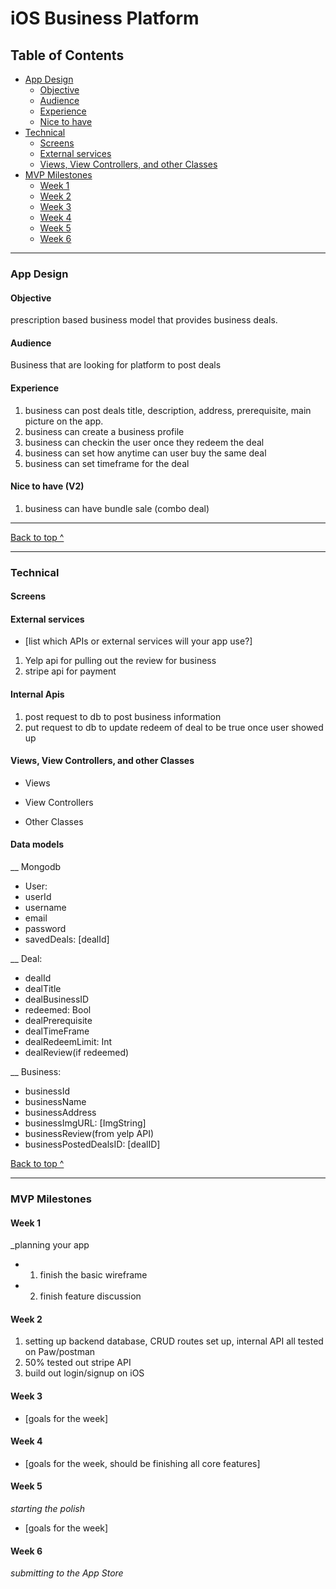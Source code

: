 # iOS Business Platform
## Table of Contents
 * [App Design](#app-design)
   * [Objective](#objective)
   * [Audience](#audience)
   * [Experience](#experience)
   *  [Nice to have](#next-version)
 * [Technical](#technical)
   * [Screens](#Screens)
   * [External services](#external-services)
   * [Views, View Controllers, and other Classes](#Views-View-Controllers-and-other-Classes)
 * [MVP Milestones](#mvp-milestones)
   * [Week 1](#week-1)
   * [Week 2](#week-2)
   * [Week 3](#week-3)
   * [Week 4](#week-4)
   * [Week 5](#week-5)
   * [Week 6](#week-6)

---

### App Design

#### Objective
prescription based business model that provides business deals.

#### Audience
Business that are looking for platform to post deals

#### Experience
1. business can post deals title, description, address, prerequisite, main picture on the app.
2. business can create a business profile 
3. business can checkin the user once they redeem the deal
4. business can set how anytime can user buy the same deal
5. business can set timeframe for the deal

#### Nice to have (V2)
1. business can have bundle sale (combo deal)

---
[Back to top ^](#)

---

### Technical

#### Screens


#### External services
* [list which APIs or external services will your app use?]
1. Yelp api for pulling out the review for business 
2. stripe api for payment

#### Internal Apis
1. post request to db to post business information
2.  put request to db to update redeem of deal to be true once user showed up

#### Views, View Controllers, and other Classes
* Views
 
* View Controllers
 
* Other Classes


#### Data models
__ Mongodb 
* User:
* userId
* username
* email
* password
* savedDeals: [dealId]

__ Deal:
* dealId
* dealTitle
* dealBusinessID
* redeemed: Bool
* dealPrerequisite
* dealTimeFrame
* dealRedeemLimit: Int
* dealReview(if redeemed)

__ Business:
* businessId
* businessName
* businessAddress
* businessImgURL: [ImgString]
* businessReview(from yelp API)
* businessPostedDealsID: [dealID]

[Back to top ^](#)

---

### MVP Milestones

#### Week 1
_planning your app
* 1.  finish the basic wireframe 
* 2. finish feature discussion 

#### Week 2
1. setting up backend database, CRUD routes set up, internal API all tested on Paw/postman
2. 50% tested out stripe API
3. build out login/signup on iOS 

#### Week 3
* [goals for the week]

#### Week 4
* [goals for the week, should be finishing all core features]

#### Week 5
_starting the polish_
* [goals for the week]

#### Week 6
_submitting to the App Store_
